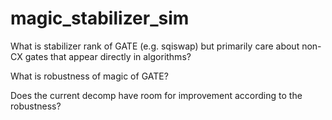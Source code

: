 # magic_stabilizer_sim

What is stabilizer rank of GATE (e.g. sqiswap) but primarily care about non-CX gates that appear directly in algorithms?

What is robustness of magic of GATE?

Does the current decomp have room for improvement according to the robustness?
